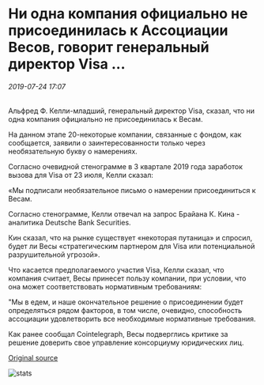 # Ни одна компания официально не присоединилась к Ассоциации Весов, говорит генеральный директор Visa ...

###### 2019-07-24 17:07

Альфред Ф. Келли-младший, генеральный директор Visa, сказал, что ни одна компания официально не присоединилась к Весам.

На данном этапе 20-некоторые компании, связанные с фондом, как сообщается, заявили о заинтересованности только через необязательную букву о намерениях.

Согласно очевидной стенограмме в 3 квартале 2019 года заработок вызова для Visa от 23 июля, Келли сказал:

«Мы подписали необязательное письмо о намерении присоединиться к Весам.

Согласно стенограмме, Келли отвечал на запрос Брайана К. Кина - аналитика Deutsche Bank Securities.

Кин сказал, что на рынке существует «некоторая путаница» и спросил, будет ли Весы «стратегическим партнером для Visa или потенциальной разрушительной угрозой».

Что касается предполагаемого участия Visa, Келли сказал, что компания считает, Весы принесет пользу компании, при условии, что она может соответствовать нормативным требованиям:

"Мы в едем, и наше окончательное решение о присоединении будет определяться рядом факторов, в том числе, очевидно, способность ассоциации удовлетворить все необходимые нормативные требования.

Как ранее сообщал Cointelegraph, Весы подверглись критике за решение доверить свое управление консорциуму юридических лиц.

[Original source](https://cointelegraph.com/news/no-companies-have-officially-joined-libra-association-says-visa-ceo)

![stats](https://c.statcounter.com/11760860/0/a89fa40b/1/ "stats")